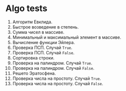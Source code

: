 # Algo tests

1. Алгоритм Евклида.
2. Быстрое возведение в степень.
3. Сумма чисел в массиве.
4. Минимальный и максимальный элемент в массиве.
5. Вычисление функции Эйлера.
6. Проверка ПСП. Случай `True`.
7. Проверка ПСП. Случай `False`.
8. Сортировка строки.
9. Проверка на палиндром. Случай `True`.
10. Проверка на палиндром. Случай `False`.
11. Решето Эратосфена.
12. Проверка числа на простоту. Случай `True`.
13. Проверка числа на простоту. Случай `False`.